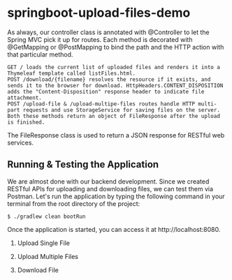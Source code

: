 # springboot-upload-files-demo
As always, our controller class is annotated with @Controller to let the Spring MVC pick it up for routes. Each method is decorated with @GetMapping or @PostMapping to bind the path and the HTTP action with that particular method.

    GET / loads the current list of uploaded files and renders it into a Thymeleaf template called listFiles.html.
    POST /download/{filename} resolves the resource if it exists, and sends it to the browser for download. HttpHeaders.CONTENT_DISPOSITION adds the "Content-Disposition" response header to indicate file attachment.
    POST /upload-file & /upload-multipe-files routes handle HTTP multi-part requests and use StorageService for saving files on the server. Both these methods return an object of FileResponse after the upload is finished.

The FileResponse class is used to return a JSON response for RESTful web services.

## Running & Testing the Application

We are almost done with our backend development. Since we created RESTful APIs for uploading and downloading files, we can test them via Postman. Let's run the application by typing the following command in your terminal from the root directory of the project:
```
$ ./gradlew clean bootRun
```
Once the application is started, you can access it at http://localhost:8080.

1. Upload Single File


2. Upload Multiple Files


3. Download File